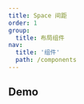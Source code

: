 ```yaml
---
title: Space 间距
order: 1
group:
  title: 布局组件
nav:
  title: '组件'
  path: /components
---
```


## Demo

<code src="../../demo/Space/index.jsx"></code>

<API src="./index.tsx"></API>
